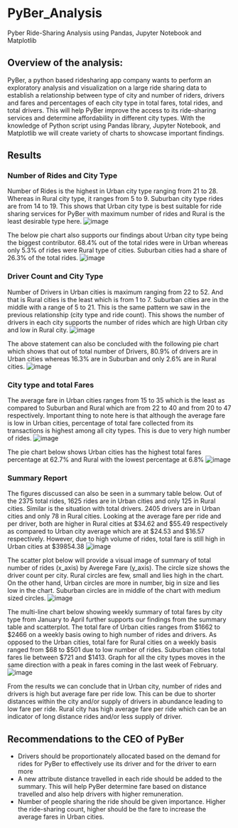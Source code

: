 # PyBer_Analysis

Pyber Ride-Sharing Analysis using Pandas, Jupyter Notebook and Matplotlib 

## Overview of the analysis: 

PyBer, a python based ridesharing app company wants to perform an exploratory analysis and visualization on a large ride sharing data to establish a relationship between type of city and number of riders, drivers and fares and percentages of each city type in total fares, total rides, and total drivers. This will help PyBer improve the access to its ride-sharing services and determine affordability in different city types. 
With the knowledge of Python script using Pandas library, Jupyter Notebook, and Matplotlib we will create variety of charts to showcase important findings. 

## Results

### Number of Rides and City Type

Number of Rides is the highest in Urban city type ranging from 21 to 28. Whereas in Rural city type, it ranges from 5 to 9. Suburban city type rides are from 14 to 19. This shows that Urban city type is best suitable for ride sharing services for PyBer with maximum number of rides and Rural is the least desirable type here. 
![image](https://user-images.githubusercontent.com/108366412/182763223-44f01642-5b51-41b8-ac3b-5644f67c4816.png)
 
The below pie chart also supports our findings about Urban city type being the biggest contributor. 68.4% out of the total rides were in Urban whereas only 5.3% of rides were Rural type of cities. Suburban cities had a share of 26.3% of the total rides.
![image](https://user-images.githubusercontent.com/108366412/182763270-98884bfa-bba3-4d85-88ef-2bcacf802922.png)

### Driver Count and City Type

Number of Drivers in Urban cities is maximum ranging from 22 to 52. And that is Rural cities is the least which is from 1 to 7. Suburban cities are in the middle with a range of 5 to 21. This is the same pattern we saw in the previous relationship (city type and ride count). This shows the number of drivers in each city supports the number of rides which are high Urban city and low in Rural city. 
![image](https://user-images.githubusercontent.com/108366412/182763321-963ad2a8-0ae9-426f-9925-91b29ce2d1a9.png)
 
The above statement can also be concluded with the following pie chart which shows that out of total number of Drivers, 80.9% of drivers are in Urban cities whereas 16.3% are in Suburban and only 2.6% are in Rural cities.
![image](https://user-images.githubusercontent.com/108366412/182763338-d0161a5d-1219-4a3e-bbf1-fe5963283350.png)
 
### City type and total Fares

The average fare in Urban cities ranges from 15 to 35 which is the least as compared to Suburban and Rural which are from 22 to 40 and from 20 to 47 respectively. Important thing to note here is that although the average fare is low in Urban cities, percentage of total fare collected from its transactions is highest among all city types. This is due to very high number of rides. 
![image](https://user-images.githubusercontent.com/108366412/182763373-6bcf79d8-4865-43f8-839f-bf045db25887.png)

The pie chart below shows Urban cities has the highest total fares percentage at 62.7% and Rural with the lowest percentage at 6.8%
![image](https://user-images.githubusercontent.com/108366412/182763415-450071f0-be5b-4eb0-b19c-5a1da98b982c.png)

### Summary Report

The figures discussed can also be seen in a summary table below. Out of the 2375 total rides, 1625 rides are in Urban cities and only 125 in Rural cities. Similar is the situation with total drivers. 2405 drivers are in Urban cities and only 78 in Rural cities. Looking at the average fare per ride and per driver, both are higher in Rural cities at $34.62 and $55.49 respectively as compared to Urban city average which are at $24.53 and $16.57 respectively. However, due to high volume of rides, total fare is still high in Urban cities at $39854.38
![image](https://user-images.githubusercontent.com/108366412/182763448-fe90bf2f-718f-4a18-aadc-a0b017c10a1b.png)

The scatter plot below will provide a visual image of summary of total number of rides (x_axis) by Averege Fare (y_axis). The circle size shows the driver count per city. Rural circles are few, small and lies high in the chart. On the other hand, Urban circles are more in number, big in size and lies low in the chart. Suburban circles are in middle of the chart with medium sized circles. 
![image](https://user-images.githubusercontent.com/108366412/182763493-cbf4ed49-7957-49b8-9d6d-555221f74ba7.png) 
 
The multi-line chart below showing weekly summary of total fares by city type from January to April further supports our findings from the summary table and scatterplot. The total fare of Urban cities ranges from $1662 to $2466 on a weekly basis owing to high number of rides and drivers. As opposed to the Urban cities, total fare for Rural cities on a weekly basis ranged from $68 to $501 due to low number of rides. Suburban cities total fares lie between $721 and $1413. Graph for all the city types moves in the same direction with a peak in fares coming in the last week of February. 
![image](https://user-images.githubusercontent.com/108366412/182763545-4727ea36-e7f1-4784-a5ff-c5972392bd5c.png)
 
From the results we can conclude that in Urban city, number of rides and drivers is high but average fare per ride low. This can be due to shorter distances within the city and/or supply of drivers in abundance leading to low fare per ride. Rural city has high average fare per ride which can be an indicator of long distance rides and/or less supply of driver.


## Recommendations to the CEO of PyBer

* Drivers should be proportionately allocated based on the demand for rides for PyBer to effectively use its driver and for the driver to earn more
* A new attribute distance travelled in each ride should be added to the summary. This will help PyBer determine fare based on distance travelled and also help drivers with higher remuneration.
* Number of people sharing the ride should be given importance. Higher the ride-sharing count, higher should be the fare to increase the average fares in Urban cities.
